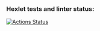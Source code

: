 ### Hexlet tests and linter status:
[![Actions Status](https://github.com/maksimowich/fullstack-javascript-project-46/workflows/hexlet-check/badge.svg)](https://github.com/maksimowich/fullstack-javascript-project-46/actions)